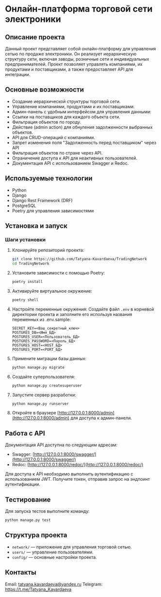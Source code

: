 # Онлайн-платформа торговой сети электроники

## Описание проекта

Данный проект представляет собой онлайн-платформу для управления сетью по продаже электроники. Он реализует
иерархическую
структуру сети, включая заводы, розничные сети и индивидуальных предпринимателей. Проект позволяет управлять компаниями,
их продуктами и поставщиками, а также предоставляет API для интеграции.

## Основные возможности

- Создание иерархической структуры торговой сети.
- Управление компаниями, продуктами и их поставщиками.
- Админ-панель с удобным интерфейсом для управления данными:
- Ссылки на поставщиков для каждого объекта сети.
- Фильтрация объектов по городу.
- Действие (admin action) для обнуления задолженности выбранных объектов.
- API для CRUD-операций с компаниями.
- Запрет изменения поля "Задолженность перед поставщиком" через API
- Фильтрация объектов по стране через API.
- Ограничение доступа к API для неактивных пользователей.
- Документация API с использованием Swagger и Redoc.

## Используемые технологии

- Python
- Django
- Django Rest Framework (DRF)
- PostgreSQL
- Poetry для управления зависимостями

## Установка и запуск

### Шаги установки

1. Клонируйте репозиторий проекта:
   ```bash
   git clone https://github.com/Tatyana-Kavardaeva/TradingNetwork
   cd TradingNetwork
   ```

2. Установите зависимости с помощью Poetry:
   ```bash
   poetry install
   ```

3. Активируйте виртуальное окружение:
   ```bash
   poetry shell
   ```

4. Настройте переменные окружения:
   Создайте файл `.env` в корневой директории проекта и заполните его используя названия переменных из .env.sample:
   ```env
   SECRET_KEY=<Ваш_секретный_ключ>
   POSTGRES_DB=<Имя_БД>
   POSTGRES_USER=<Пользователь_БД>
   POSTGRES_PASSWORD=<Пароль_БД>
   POSTGRES_HOST=<HOST_БД>
   POSTGRES_PORT=<PORT_БД>
   ```

5. Примените миграции базы данных:
   ```bash
   python manage.py migrate
   ```

6. Создайте суперпользователя:
   ```bash
   python manage.py createsuperuser
   ```

7. Запустите сервер разработки:
   ```bash
   python manage.py runserver
   ```

8. Откройте в браузере [http://127.0.0.1:8000/admin](http://127.0.0.1:8000/admin) для доступа к админ-панели.

## Работа с API

Документация API доступна по следующим адресам:

- Swagger: [http://127.0.0.1:8000/swagger/](http://127.0.0.1:8000/swagger/)
- Redoc: [http://127.0.0.1:8000/redoc/](http://127.0.0.1:8000/redoc/)

Для доступа к API необходимо выполнить аутентификацию с использованием JWT. Получите токен, отправив запрос на эндпоинт
аутентификации.

## Тестирование

Для запуска тестов выполните команду:

```bash
python manage.py test
```

## Структура проекта

- `network/` — приложение для управления торговой сетью.
- `users/` — управление пользователями.
- `config/` — основные настройки проекта.

## Контакты

Email: tatyana.kavardaeva@yandex.ru
Telegram: https://t.me/Tatyana_Kavardaeva
